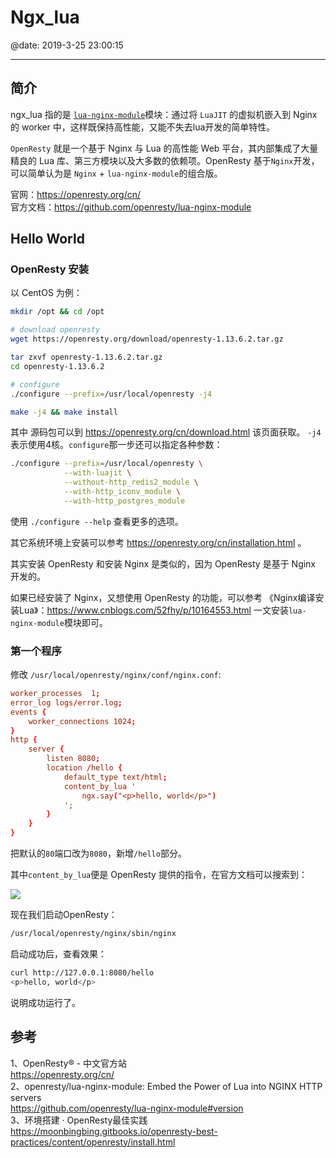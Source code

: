 # Ngx_lua

@date: 2019-3-25 23:00:15

---

## 简介

ngx_lua 指的是 [`lua-nginx-module`](https://github.com/openresty/lua-nginx-module)模块：通过将 `LuaJIT` 的虚拟机嵌入到 Nginx 的 worker 中，这样既保持高性能，又能不失去lua开发的简单特性。  

`OpenResty` 就是一个基于 Nginx 与 Lua 的高性能 Web 平台，其内部集成了大量精良的 Lua 库、第三方模块以及大多数的依赖项。OpenResty 基于`Nginx`开发，可以简单认为是 `Nginx` + `lua-nginx-module`的组合版。

官网：https://openresty.org/cn/  
官方文档：https://github.com/openresty/lua-nginx-module  

## Hello World 

### OpenResty 安装

以 CentOS 为例：
``` bash
mkdir /opt && cd /opt

# download openresty
wget https://openresty.org/download/openresty-1.13.6.2.tar.gz

tar zxvf openresty-1.13.6.2.tar.gz
cd openresty-1.13.6.2

# configure
./configure --prefix=/usr/local/openresty -j4

make -j4 && make install
```
其中 源码包可以到 https://openresty.org/cn/download.html 该页面获取。
`-j4`表示使用4核。`configure`那一步还可以指定各种参数：
``` bash
./configure --prefix=/usr/local/openresty \
            --with-luajit \
            --without-http_redis2_module \
            --with-http_iconv_module \
            --with-http_postgres_module
```
使用 `./configure --help` 查看更多的选项。

其它系统环境上安装可以参考 https://openresty.org/cn/installation.html 。

其实安装 OpenResty 和安装 Nginx 是类似的，因为 OpenResty 是基于 Nginx 开发的。

如果已经安装了 Nginx，又想使用 OpenResty 的功能，可以参考  《Nginx编译安装Lua》：https://www.cnblogs.com/52fhy/p/10164553.html 一文安装`lua-nginx-module`模块即可。

### 第一个程序

修改 `/usr/local/openresty/nginx/conf/nginx.conf`:
``` conf
worker_processes  1;
error_log logs/error.log;
events {
    worker_connections 1024;
}
http {
    server {
        listen 8080;
        location /hello {
            default_type text/html;
            content_by_lua '
                ngx.say("<p>hello, world</p>")
            ';
        }
    }
}
```
把默认的`80`端口改为`8080`，新增`/hello`部分。

其中`content_by_lua`便是 OpenResty 提供的指令，在官方文档可以搜索到：

![](http://img2018.cnblogs.com/blog/663847/201903/663847-20190324174956312-276962073.png)


现在我们启动OpenResty：
``` bash
/usr/local/openresty/nginx/sbin/nginx
```
启动成功后，查看效果：
``` bash
curl http://127.0.0.1:8080/hello
<p>hello, world</p>
```
说明成功运行了。

## 参考
1、OpenResty® - 中文官方站  
https://openresty.org/cn/  
2、openresty/lua-nginx-module: Embed the Power of Lua into NGINX HTTP servers  
https://github.com/openresty/lua-nginx-module#version  
3、环境搭建 · OpenResty最佳实践  
https://moonbingbing.gitbooks.io/openresty-best-practices/content/openresty/install.html  


